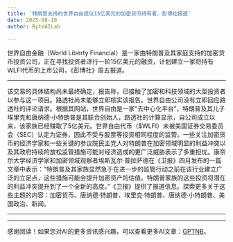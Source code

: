 ```yaml
---
title: '特朗普支持的世界自由提议15亿美元的加密货币持有者，彭博社报道'
date: 2025-08-10
author: ByteAILab

---
```


世界自由金融（World Liberty Financial）是一家由特朗普及其家庭支持的加密货币投资公司，正在寻找投资者进行一轮15亿美元的融资，计划建立一家将持有WLFI代币的上市公司，《彭博社》周五报道。

---
该交易的具体结构尚未最终确定，报告称，已接触了加密和科技领域的大型投资者以参与这一项目。路透社尚未能够立即核实该报告。世界自由公司没有立即回应路透社的评论请求。根据其网站，世界自由是一家“去中心化平台”，特朗普及其儿子埃里克和唐纳德·小特朗普是其联合创始人，路透社的计算显示，自公司成立以来，该家族已经赚取了5亿美元。世界自由代币（$WLFI）未被美国证券交易委员会（SEC）认定为证券，因此不受与股票等投资相同程度的监管。一些关注加密货币的经济学家和一些关键的参议院民主党人对特朗普在加密领域明显的利益冲突以及其政府持续的放松监管措施可能对经济造成的更广泛威胁表示了多重担忧。康奈尔大学经济学家和加密领域观察者埃斯瓦尔·普拉萨德在《卫报》四月发布的一篇文章中表示：“特朗普及其家族显然急于在进一步的监管行动之前在该行业建立广泛的立足点，这些措施可能会提升加密资产的估值。特朗普家族的这些投资将潜在的利益冲突提升到了一个全新的高度。”《卫报》提供了报道信息。探索更多关于这些主题的内容：加密货币、唐纳德·特朗普、埃里克·特朗普、唐纳德·小特朗普、美国政治、新闻。

---
---
感谢阅读！如果您对AI的更多资讯感兴趣，可以查看更多AI文章：[GPTNB](https://gptnb.com)。